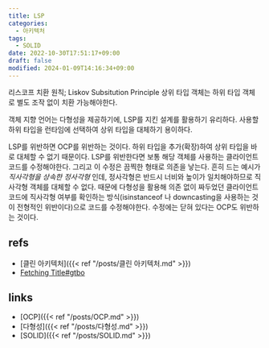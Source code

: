 ```yaml
---
title: LSP
categories:
  - 아키텍처
tags:
  - SOLID
date: 2022-10-30T17:51:17+09:00
draft: false
modified: 2024-01-09T14:16:34+09:00
---
```

리스코프 치환 원칙; Liskov Subsitution Principle
상위 타입 객체는 하위 타입 객체로 별도 조작 없이 치환 가능해야한다.

객체 지향 언어는 다형성을 제공하기에, LSP를 지킨 설계를 활용하기 유리하다. 사용할 하위 타입을 런타임에 선택하여 상위 타입을 대체하기 용이하다. 

LSP를 위반하면 OCP를 위반하는 것이다. 하위 타입을 추가(확장)하여 상위 타입을 바로 대체할 수 없기 때문이다. LSP를 위반한다면 보통 해당 객체를 사용하는 클라이언트 코드를 수정해야한다. 그리고 이 수정은 끔찍한 형태로 의존을 낳는다. 흔히 드는 예시가 *직사각형을 상속한 정사각형* 인데, 정사각형은 반드시 너비와 높이가 일치해야하므로 직사각형 객체를 대체할 수 없다. 때문에 다형성을 활용해 의존 없이 짜두었던 클라이언트 코드에 직사각형 여부를 확인하는 방식(isinstanceof 나 downcasting을 사용하는 것이 전형적인 위반이다)으로 코드를 수정해야한다. 수정에는 닫혀 있다는 OCP도 위반하는 것이다.

## refs
- [클린 아키텍처]({{< ref "/posts/클린 아키텍처.md" >}})
- [Fetching Title#gtbo](https://steady-coding.tistory.com/383)


## links
- [OCP]({{< ref "/posts/OCP.md" >}})
- [다형성]({{< ref "/posts/다형성.md" >}})
- [SOLID]({{< ref "/posts/SOLID.md" >}})

